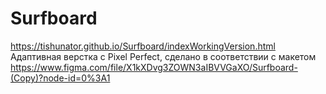 # Surfboard
https://tishunator.github.io/Surfboard/indexWorkingVersion.html 
Адаптивная верстка с Pixel Perfect, сделано в соответствии с макетом https://www.figma.com/file/X1kXDvg3ZOWN3aIBVVGaXO/Surfboard-(Copy)?node-id=0%3A1 
